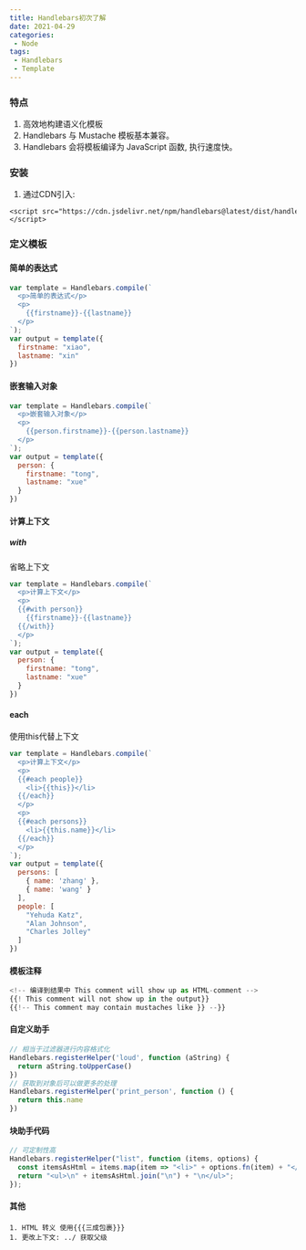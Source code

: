 ```yaml
---
title: Handlebars初次了解
date: 2021-04-29
categories:
 - Node
tags:
 - Handlebars
 - Template
---
```


### 特点

1. 高效地构建语义化模板
1. Handlebars 与 Mustache 模板基本兼容。
1. Handlebars 会将模板编译为 JavaScript 函数, 执行速度快。
### 安装

1. 通过CDN引入: 

```
<script src="https://cdn.jsdelivr.net/npm/handlebars@latest/dist/handlebars.js"></script>
```
### 定义模板
#### 简单的表达式
```javascript
var template = Handlebars.compile(`
  <p>简单的表达式</p>
  <p>
  	{{firstname}}-{{lastname}}
  </p>
`);
var output = template({
  firstname: "xiao",
  lastname: "xin"
})
```
#### 嵌套输入对象
```javascript
var template = Handlebars.compile(`
  <p>嵌套输入对象</p>
  <p>
  	{{person.firstname}}-{{person.lastname}}
  </p>
`);
var output = template({
  person: {
    firstname: "tong",
    lastname: "xue"
  }
})
```
#### 计算上下文
##### with
省略上下文
```javascript
var template = Handlebars.compile(`
  <p>计算上下文</p>
  <p>
  {{#with person}}
  	{{firstname}}-{{lastname}}
  {{/with}}
  </p>
`);
var output = template({
  person: {
    firstname: "tong",
    lastname: "xue"
  }
})
```
#### each
使用this代替上下文
```javascript
var template = Handlebars.compile(`
  <p>计算上下文</p>
  <p>
  {{#each people}}
  	<li>{{this}}</li>
  {{/each}}
  </p>
  <p>
  {{#each persons}}
  	<li>{{this.name}}</li>
  {{/each}}
  </p>
`);
var output = template({
  persons: [
    { name: 'zhang' },
    { name: 'wang' }
  ],
  people: [
    "Yehuda Katz",
    "Alan Johnson",
    "Charles Jolley"
  ]
})
```
#### 模板注释
```javascript
<!-- 编译到结果中 This comment will show up as HTML-comment -->
{{! This comment will not show up in the output}}
{{!-- This comment may contain mustaches like }} --}}
```
#### 自定义助手
```javascript
// 相当于过滤器进行内容格式化
Handlebars.registerHelper('loud', function (aString) {
  return aString.toUpperCase()
})
// 获取到对象后可以做更多的处理
Handlebars.registerHelper('print_person', function () {
  return this.name
})
```
#### 块助手代码
```javascript
// 可定制性高
Handlebars.registerHelper("list", function (items, options) {
  const itemsAsHtml = items.map(item => "<li>" + options.fn(item) + "</li>");
  return "<ul>\n" + itemsAsHtml.join("\n") + "\n</ul>";
});
```
#### 其他
```
1. HTML 转义 使用{{{三成包裹}}}
1. 更改上下文: ../ 获取父级
```